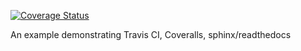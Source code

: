 [![Coverage Status](https://coveralls.io/repos/averagehat/example/badge.svg?branch=master)](https://coveralls.io/r/averagehat/example?branch=master)

An example demonstrating Travis CI, Coveralls, sphinx/readthedocs
